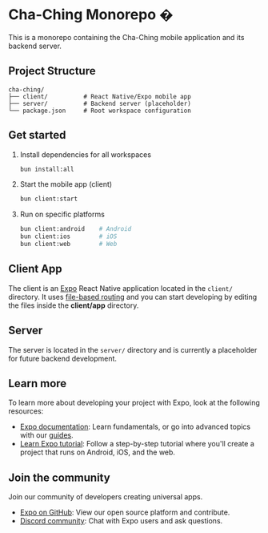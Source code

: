 # Cha-Ching Monorepo �

This is a monorepo containing the Cha-Ching mobile application and its backend server.

## Project Structure

```
cha-ching/
├── client/          # React Native/Expo mobile app
├── server/          # Backend server (placeholder)
└── package.json     # Root workspace configuration
```

## Get started

1. Install dependencies for all workspaces

   ```bash
   bun install:all
   ```

2. Start the mobile app (client)

   ```bash
   bun client:start
   ```

3. Run on specific platforms

   ```bash
   bun client:android    # Android
   bun client:ios        # iOS
   bun client:web        # Web
   ```

## Client App

The client is an [Expo](https://expo.dev) React Native application located in the `client/` directory. It uses [file-based routing](https://docs.expo.dev/router/introduction) and you can start developing by editing the files inside the **client/app** directory.

## Server

The server is located in the `server/` directory and is currently a placeholder for future backend development.

## Learn more

To learn more about developing your project with Expo, look at the following resources:

- [Expo documentation](https://docs.expo.dev/): Learn fundamentals, or go into advanced topics with our [guides](https://docs.expo.dev/guides).
- [Learn Expo tutorial](https://docs.expo.dev/tutorial/introduction/): Follow a step-by-step tutorial where you'll create a project that runs on Android, iOS, and the web.

## Join the community

Join our community of developers creating universal apps.

- [Expo on GitHub](https://github.com/expo/expo): View our open source platform and contribute.
- [Discord community](https://chat.expo.dev): Chat with Expo users and ask questions.
